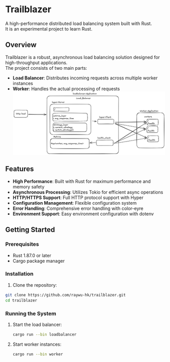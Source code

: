 # Trailblazer

A high-performance distributed load balancing system built with Rust.  
It is an experimental project to learn Rust.

## Overview

Trailblazer is a robust, asynchronous load balancing solution designed for high-throughput applications.  
The project consists of two main parts:

- **Load Balancer**: Distributes incoming requests across multiple worker instances
- **Worker**: Handles the actual processing of requests
![LoadBalancer.webp](images/LoadBalancer.webp)
## Features

- **High Performance**: Built with Rust for maximum performance and memory safety
- **Asynchronous Processing**: Utilizes Tokio for efficient async operations
- **HTTP/HTTPS Support**: Full HTTP protocol support with Hyper
- **Configuration Management**: Flexible configuration system
- **Error Handling**: Comprehensive error handling with color-eyre
- **Environment Support**: Easy environment configuration with dotenv

## Getting Started

### Prerequisites

- Rust 1.87.0 or later
- Cargo package manager

### Installation

1. Clone the repository:
```bash
git clone https://github.com/raywu-hk/trailblazer.git
cd trailblazer
```

### Running the System

1. Start the load balancer:
   ```bash
   cargo run --bin loadbalancer
   ```
2. Start worker instances:
   ```bash
   cargo run --bin worker
   ```
